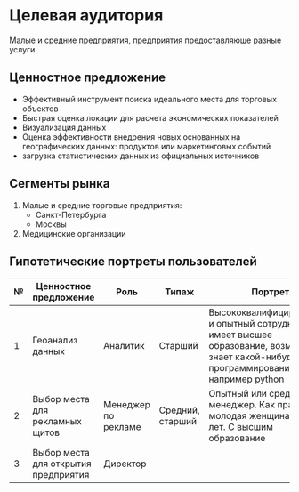 # Целевая аудитория

Малые и средние предприятия, предприятия предоставляюще разные услуги 

## Ценностное предложение

* Эффективный инструмент поиска идеального места для торговых объектов
* Быстрая оценка локации для расчета экономических показателей
* Визуализация данных
* Оценка эффективности внедрения новых основанных на географических данных: продуктов или маркетинговых событий
* загрузка статистических данных из официальных источников

## Сегменты рынка

1. Малые и средние торговые предприятия: 
   * Санкт-Петербурга
   * Москвы
2. Медицинские организации

## Гипотетические портреты пользователей

| № | Ценностное предложение                         | Роль                | Типаж            | Портрет                                                                                                                                   |
|---|------------------------------------------------|---------------------|------------------|-------------------------------------------------------------------------------------------------------------------------------------------|
| 1 | Геоанализ данных                               | Аналитик            | Старший          | Высококвалифицированный и опытный сотрудник, имеет высшее образование, возможно знает какой-нибудь язык программирования, например python |
| 2 | Выбор места для рекламных щитов                | Менеджер по рекламе | Средний, старший | Опытный или средний менеджер. Как правило, молодая женщина до 35 лет. С высшим образование<br/>                                           |
| 3 | Выбор места для открытия предприятия           | Директор            |                  |                                                                                                                                           |
